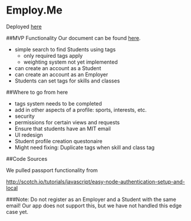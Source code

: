 Employ.Me
=========
Deployed [here](http://employme-dsan.rhcloud.com/)

##MVP Functionality
Our document can be found [here](./documents/MVPImplementation.pdf).

- simple search to find Students using tags  
  - only required tags apply  
  - weighting system not yet implemented  
- can create an account as a Student
- can create an account as an Employer
- Students can set tags for skills and classes

##Where to go from here  

- tags system needs to be completed
 - add in other aspects of a profile: sports, interests, etc.
- security
 - permissions for certain views and requests
 - Ensure that students have an MIT email
- UI redesign
- Student profile creation questonaire  
- Might need fixing: Duplicate tags when skill and class tag
 
##Code Sources

We pulled passport functionality from 

http://scotch.io/tutorials/javascript/easy-node-authentication-setup-and-local

###Note: Do not register as an Employer and a Student with the same email! Our app does not support this, but we have not handled this edge case yet.
